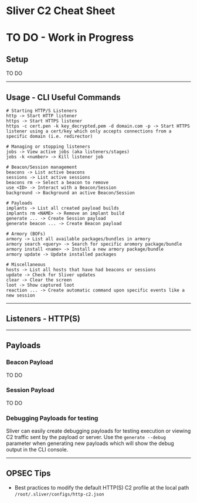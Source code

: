 # Sliver C2 Cheat Sheet

# TO DO - Work in Progress

## Setup

TO DO

---
## Usage - CLI Useful Commands
```
# Starting HTTP/S Listeners
http -> Start HTTP listener
https -> Start HTTPS listener
https -c cert.pen -k key_decrypted.pem -d domain.com -p -> Start HTTPS listener using a cert/key which only accepts connections from a specific domain (i.e. redirector)

# Managing or stopping listeners
jobs -> View active jobs (aka listeners/stages)
jobs -k <number> -> Kill listener job

# Beacon/Session management
beacons -> List active beacons
sessions -> List active sessions
beacons rm -> Select a beacon to remove
use <ID> -> Interact with a Beacon/Session
background -> Background an active Beacon/Session

# Payloads
implants -> List all created payload builds
implants rm <NAME> -> Remove an implant build
generate ... -> Create Session payload
generate beacon ... -> Create Beacon payload

# Armory (BOFs)
armory -> List all available packages/bundles in armory
armory search <query> -> Search for specific aromory package/bundle
armory install <name> -> Install a new armory package/bundle
armory update -> Update installed packages

# Miscellaneous
hosts -> List all hosts that have had beacons or sessions
update -> Check for Sliver updates
clear -> Clear the screen
loot -> Show captured loot
reaction ... -> Create automatic command upon specific events like a new session
```

---
## Listeners - HTTP(S)

---
## Payloads
### Beacon Payload

TO DO

### Session Payload

TO DO

### Debugging Payloads for testing

Sliver can easily create debugging payloads for testing execution or viewing C2 traffic sent by the payload or server. Use the `generate --debug` 
parameter when generating new payloads which will show the debug output in the CLI console. 

---
## OPSEC Tips

- Best practices to modify the default HTTP(S) C2 profile at the local path `/root/.sliver/configs/http-c2.json`
